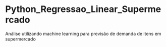 # Python_Regressao_Linear_Supermercado
Análise utilizando machine learning para previsão de demanda de itens em supermercado
